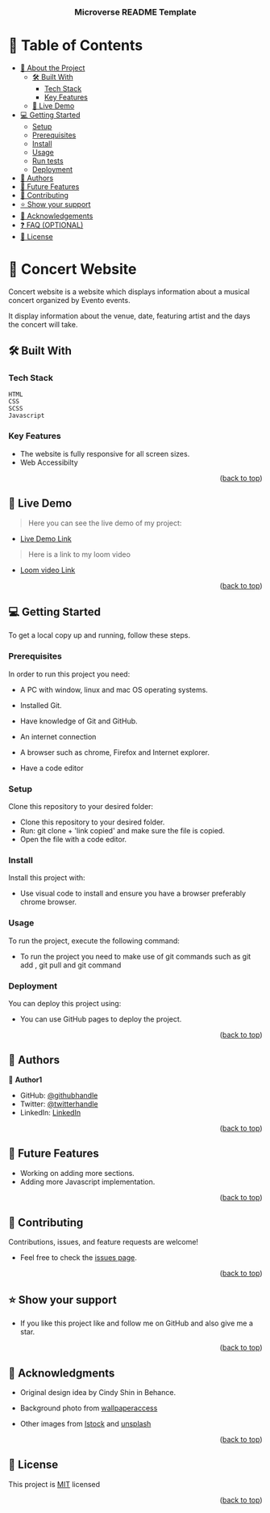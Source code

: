 <a name="readme-top"></a>

<!--
HOW TO USE:
This is an example of how you may give instructions on setting up your project locally.

Modify this file to match your project and remove sections that don't apply.

REQUIRED SECTIONS:
- Table of Contents
- About the Project
  - Built With
  - Live Demo
- Getting Started
- Authors
- Future Features
- Contributing
- Show your support
- Acknowledgements
- License

OPTIONAL SECTIONS:
- FAQ

After you're finished please remove all the comments and instructions!
-->

<div align="center">


  <h3><b>Microverse README Template</b></h3>

</div>

<!-- TABLE OF CONTENTS -->

# 📗 Table of Contents

- [📖 About the Project](#about-project)
  - [🛠 Built With](#built-with)
    - [Tech Stack](#tech-stack)
    - [Key Features](#key-features)
  - [🚀 Live Demo](#live-demo)
- [💻 Getting Started](#getting-started)
  - [Setup](#setup)
  - [Prerequisites](#prerequisites)
  - [Install](#install)
  - [Usage](#usage)
  - [Run tests](#run-tests)
  - [Deployment](#triangular_flag_on_post-deployment)
- [👥 Authors](#authors)
- [🔭 Future Features](#future-features)
- [🤝 Contributing](#contributing)
- [⭐️ Show your support](#support)
- [🙏 Acknowledgements](#acknowledgements)
- [❓ FAQ (OPTIONAL)](#faq)
- [📝 License](#license)

<!-- PROJECT DESCRIPTION -->

# 📖 Concert Website <a name="about-project"></a>

Concert website is a website which displays information about a musical concert organized by Evento events.

It display information about the venue, date, featuring artist and the days the concert will take.

## 🛠 Built With <a name="built-with"></a>

### Tech Stack <a name="tech-stack"></a>

    HTML
    CSS
    SCSS
    Javascript

<!-- Features -->

### Key Features <a name="key-features"></a>


- The website is fully responsive for all screen sizes.
- Web Accessibilty


<p align="right">(<a href="#readme-top">back to top</a>)</p>

<!-- LIVE DEMO -->

## 🚀 Live Demo <a name="live-demo"></a>

> Here you can see the live demo of my project:

- [Live Demo Link](https://concert-web.netlify.app/)

>Here is a link to my loom video

- [Loom video Link](https://www.loom.com/share/235973dffa6b41468a34ac2200289e5f)

<p align="right">(<a href="#readme-top">back to top</a>)</p>

<!-- GETTING STARTED -->

## 💻 Getting Started <a name="getting-started"></a>



To get a local copy up and running, follow these steps.

### Prerequisites

In order to run this project you need:

 - A PC with window, linux and mac OS operating systems.
 
 - Installed Git.

 - Have knowledge of Git and GitHub.

 - An internet connection 

 - A browser such as chrome, Firefox and Internet explorer.

 - Have a code editor



<!--
Example command:

```sh
 gem install rails
```
 -->

### Setup

Clone this repository to your desired folder:


- Clone this repository to your desired folder.
- Run: git clone + 'link copied' and make sure the file is copied.
- Open the file with a code editor.

<!--
Example commands:

```sh
  cd my-folder
  git clone git@github.com:myaccount/my-project.git
```
--->

### Install

Install this project with:


- Use visual code to install and ensure you have a browser preferably chrome browser.

<!--
Example command:

```sh
  cd my-project
  gem install
```
--->

### Usage

To run the project, execute the following command:


- To run the project you need to make use of git commands such as git add , git pull and git command

<!--
Example command:

```sh
  rails server
```
--->



<!--
Example command:

```sh
  bin/rails test test/models/article_test.rb
```
--->

### Deployment

You can deploy this project using:

- You can use GitHub pages to deploy the project.


<!--
Example:

```sh

```
 -->

<p align="right">(<a href="#readme-top">back to top</a>)</p>

<!-- AUTHORS -->

## 👥 Authors <a name="authors"></a>


👤 **Author1**

- GitHub: [@githubhandle](https://github.com/johnie261)
- Twitter: [@twitterhandle](https://twitter.com/njorogejohnie)
- LinkedIn: [LinkedIn]([https://linkedin.com/in/linkedinhandle](https://www.linkedin.com/in/john-njoroge-19b6a4245/))


<p align="right">(<a href="#readme-top">back to top</a>)</p>

<!-- FUTURE FEATURES -->

## 🔭 Future Features <a name="future-features"></a>

- Working on adding more sections. 
- Adding more Javascript implementation.



<p align="right">(<a href="#readme-top">back to top</a>)</p>

<!-- CONTRIBUTING -->

## 🤝 Contributing <a name="contributing"></a>

Contributions, issues, and feature requests are welcome!

- Feel free to check the [issues page](../../issues/).

<p align="right">(<a href="#readme-top">back to top</a>)</p>

<!-- SUPPORT -->

## ⭐️ Show your support <a name="support"></a>



- If you like this project like and follow me on GitHub and also give me a star.


<p align="right">(<a href="#readme-top">back to top</a>)</p>

<!-- ACKNOWLEDGEMENTS -->

## 🙏 Acknowledgments <a name="acknowledgements"></a>

- Original design idea by Cindy Shin in Behance.
- Background photo from <a href="https://wallpaperaccess.com/full/1569662.jpg">wallpaperaccess</a>

- Other images from <a href="https://www.istockphoto.com/search/2/image?phrase=music%20concert&alloweduse=availableforalluses&excludenudity=true&sort=best&mediatype=photography&utm_source=unsplash&utm_medium=affiliate&utm_campaign=srp_photos_bottom&utm_content=https%3A%2F%2Funsplash.com%2Fs%2Fphotos%2Fmusic-concert&utm_term=music%20concert%3A%3A%3A">Istock</a> and <a href="https://unsplash.com/s/photos/music-artist">unsplash</a>
  




<p align="right">(<a href="#readme-top">back to top</a>)</p>

<!-- FAQ (optional) -->



<!-- LICENSE -->

## 📝 License <a name="license"></a>

This project is [MIT](./MIT.md) licensed

<p align="right">(<a href="#readme-top">back to top</a>)</p>
